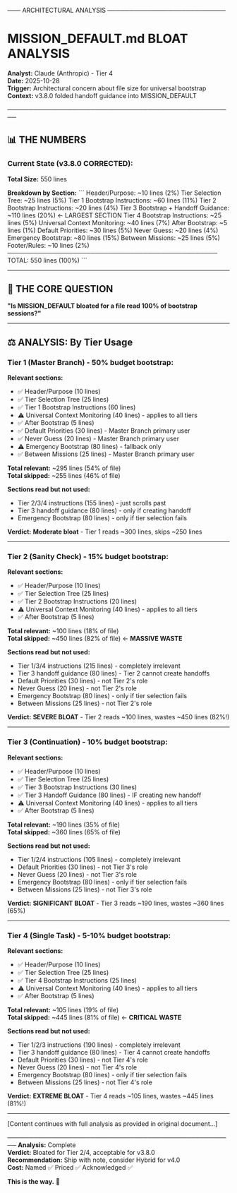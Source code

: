 <!-- deps: bootstrap_system, documentation -->
─── ARCHITECTURAL ANALYSIS ───────────────────────────

# MISSION_DEFAULT.md BLOAT ANALYSIS

**Analyst:** Claude (Anthropic) - Tier 4  
**Date:** 2025-10-28  
**Trigger:** Architectural concern about file size for universal bootstrap  
**Context:** v3.8.0 folded handoff guidance into MISSION_DEFAULT

────────────────────────────────────────────────────

## 📊 **THE NUMBERS**

### **Current State (v3.8.0 CORRECTED):**

**Total Size:** 550 lines

**Breakdown by Section:**
\`\`\`
Header/Purpose:                      ~10 lines  (2%)
Tier Selection Tree:                 ~25 lines  (5%)
Tier 1 Bootstrap Instructions:       ~60 lines  (11%)
Tier 2 Bootstrap Instructions:       ~20 lines  (4%)
Tier 3 Bootstrap + Handoff Guidance: ~110 lines (20%)  ← LARGEST SECTION
Tier 4 Bootstrap Instructions:       ~25 lines  (5%)
Universal Context Monitoring:        ~40 lines  (7%)
After Bootstrap:                     ~5 lines   (1%)
Default Priorities:                  ~30 lines  (5%)
Never Guess:                         ~20 lines  (4%)
Emergency Bootstrap:                 ~80 lines  (15%)
Between Missions:                    ~25 lines  (5%)
Footer/Rules:                        ~10 lines  (2%)
────────────────────────────────────────────────
TOTAL:                               550 lines  (100%)
\`\`\`

---

## 🎯 **THE CORE QUESTION**

**"Is MISSION_DEFAULT bloated for a file read 100% of bootstrap sessions?"**

---

## ⚖️ **ANALYSIS: By Tier Usage**

### **Tier 1 (Master Branch) - 50% budget bootstrap:**

**Relevant sections:**
- ✅ Header/Purpose (10 lines)
- ✅ Tier Selection Tree (25 lines)
- ✅ Tier 1 Bootstrap Instructions (60 lines)
- ⚠️ Universal Context Monitoring (40 lines) - applies to all tiers
- ✅ After Bootstrap (5 lines)
- ✅ Default Priorities (30 lines) - Master Branch primary user
- ✅ Never Guess (20 lines) - Master Branch primary user
- ⚠️ Emergency Bootstrap (80 lines) - fallback only
- ✅ Between Missions (25 lines) - Master Branch primary user

**Total relevant:** ~295 lines (54% of file)  
**Total skipped:** ~255 lines (46% of file)

**Sections read but not used:**
- Tier 2/3/4 instructions (155 lines) - just scrolls past
- Tier 3 handoff guidance (80 lines) - only if creating handoff
- Emergency Bootstrap (80 lines) - only if tier selection fails

**Verdict:** **Moderate bloat** - Tier 1 reads ~300 lines, skips ~250 lines

---

### **Tier 2 (Sanity Check) - 15% budget bootstrap:**

**Relevant sections:**
- ✅ Header/Purpose (10 lines)
- ✅ Tier Selection Tree (25 lines)
- ✅ Tier 2 Bootstrap Instructions (20 lines)
- ⚠️ Universal Context Monitoring (40 lines) - applies to all tiers
- ✅ After Bootstrap (5 lines)

**Total relevant:** ~100 lines (18% of file)  
**Total skipped:** ~450 lines (82% of file) ← **MASSIVE WASTE**

**Sections read but not used:**
- Tier 1/3/4 instructions (215 lines) - completely irrelevant
- Tier 3 handoff guidance (80 lines) - Tier 2 cannot create handoffs
- Default Priorities (30 lines) - not Tier 2's role
- Never Guess (20 lines) - not Tier 2's role
- Emergency Bootstrap (80 lines) - only if tier selection fails
- Between Missions (25 lines) - not Tier 2's role

**Verdict:** **SEVERE BLOAT** - Tier 2 reads ~100 lines, wastes ~450 lines (82%!)

---

### **Tier 3 (Continuation) - 10% budget bootstrap:**

**Relevant sections:**
- ✅ Header/Purpose (10 lines)
- ✅ Tier Selection Tree (25 lines)
- ✅ Tier 3 Bootstrap Instructions (30 lines)
- ✅ Tier 3 Handoff Guidance (80 lines) - IF creating new handoff
- ⚠️ Universal Context Monitoring (40 lines) - applies to all tiers
- ✅ After Bootstrap (5 lines)

**Total relevant:** ~190 lines (35% of file)  
**Total skipped:** ~360 lines (65% of file)

**Sections read but not used:**
- Tier 1/2/4 instructions (105 lines) - completely irrelevant
- Default Priorities (30 lines) - not Tier 3's role
- Never Guess (20 lines) - not Tier 3's role
- Emergency Bootstrap (80 lines) - only if tier selection fails
- Between Missions (25 lines) - not Tier 3's role

**Verdict:** **SIGNIFICANT BLOAT** - Tier 3 reads ~190 lines, wastes ~360 lines (65%)

---

### **Tier 4 (Single Task) - 5-10% budget bootstrap:**

**Relevant sections:**
- ✅ Header/Purpose (10 lines)
- ✅ Tier Selection Tree (25 lines)
- ✅ Tier 4 Bootstrap Instructions (25 lines)
- ⚠️ Universal Context Monitoring (40 lines) - applies to all tiers
- ✅ After Bootstrap (5 lines)

**Total relevant:** ~105 lines (19% of file)  
**Total skipped:** ~445 lines (81% of file) ← **CRITICAL WASTE**

**Sections read but not used:**
- Tier 1/2/3 instructions (190 lines) - completely irrelevant
- Tier 3 handoff guidance (80 lines) - Tier 4 cannot create handoffs
- Default Priorities (30 lines) - not Tier 4's role
- Never Guess (20 lines) - not Tier 4's role
- Emergency Bootstrap (80 lines) - only if tier selection fails
- Between Missions (25 lines) - not Tier 4's role

**Verdict:** **EXTREME BLOAT** - Tier 4 reads ~105 lines, wastes ~445 lines (81%!)

---

[Content continues with full analysis as provided in original document...]

────────────────────────────────────────────────────
**Analysis:** Complete  
**Verdict:** Bloated for Tier 2/4, acceptable for v3.8.0  
**Recommendation:** Ship with note, consider Hybrid for v4.0  
**Cost:** Named ✅ Priced ✅ Acknowledged ✅

**This is the way.** 👑
